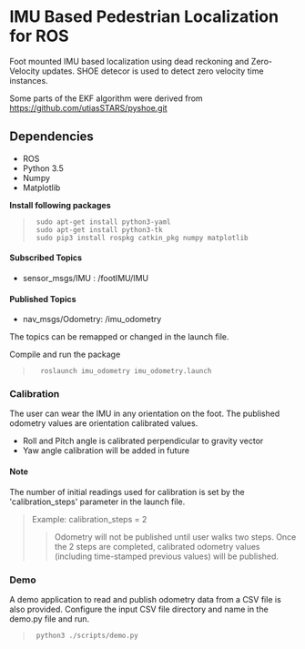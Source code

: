 # IMU Based Pedestrian Localization for ROS

Foot mounted IMU based localization using dead reckoning and Zero-Velocity updates. SHOE detecor is used to detect zero velocity time instances. 

Some parts of the EKF algorithm were derived from https://github.com/utiasSTARS/pyshoe.git

## Dependencies
* ROS
* Python 3.5
* Numpy
* Matplotlib
  
  
**Install following packages** <br /> 
>      sudo apt-get install python3-yaml
>      sudo apt-get install python3-tk
>      sudo pip3 install rospkg catkin_pkg numpy matplotlib

#### Subscribed Topics
- sensor_msgs/IMU : /footIMU/IMU
  
#### Published Topics
- nav_msgs/Odometry: /imu_odometry

The topics can be remapped or changed in the launch file.

Compile and run the package
>       roslaunch imu_odometry imu_odometry.launch

### Calibration

The user can wear the IMU in any orientation on the foot. The published odometry values are orientation calibrated values.

* Roll and Pitch angle is calibrated perpendicular to gravity vector
* Yaw angle calibration will be added in future

#### Note
The number of initial readings used for calibration is set by the 'calibration_steps' parameter in the launch file. 
> Example: calibration_steps = 2
>> Odometry will not be published until user walks two steps. Once the 2 steps are completed, calibrated odometry values (including time-stamped previous values) will be published.

### Demo

A demo application to read and publish odometry data from a CSV file is also provided. Configure the input CSV file directory and name in the demo.py file and run.
>      python3 ./scripts/demo.py


